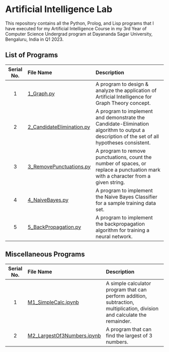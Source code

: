 # Artificial Intelligence Lab

This repository contains all the Python, Prolog, and Lisp programs that I have executed for my Artificial Intelligence Course in my 3rd Year of Computer Science Undergrad program at Dayananda Sagar University, Bengaluru, India in Q1 2023.

## List of Programs

| Serial No. | File Name | Description |
| :---: | :--- | :--- |
| 1 | [1_Graph.py](https://github.com/rexgraystone/AILab/blob/main/1_Graph.py) | A program to design & analyze the application of Artificial Intelligence for Graph Theory concept. |
| 2 | [2_CandidateElimination.py](https://github.com/rexgraystone/AILab/2_CandidateElimination.py) | A program to implement and demonstrate the Candidate-Elimination algorithm to output a description of the set of all hypotheses consistent. |
| 3 | [3_RemovePunctuations.py](https://github.com/rexgraystone/AILab/3_RemovePunctuations.py) | A program to remove punctuations, count the number of spaces, or replace a punctuation mark with a character from a given string. |
| 4 | [4_NaiveBayes.py](https://github.com/rexgraystone/AILab/4_NaiveBayes.py) | A program to implement the Naive Bayes Classifier for a sample training data set. |
| 5 | [5_BackPropagation.py](https://github.com/rexgraystone/AILab/5_BackPropagation) | A program to implement the backpropagation algorithm for training a neural network. |

## Miscellaneous Programs

| Serial No. | File Name | Description |
| :---: | :--- | :--- |
| 1 | [M1_SimpleCalc.ipynb](https://github.com/rexgraystone/AILab/blob/main/M1_SimpleCalc.ipynb) | A simple calculator program that can perform addition, subtraction, multiplication, division and calculate the remainder. |
| 2 | [M2_LargestOf3Numbers.ipynb](https://github.com/rexgraystone/AILab/blob/main/M2_LargestOf3Numbers.ipynb) | A program that can find the largest of 3 numbers. |
